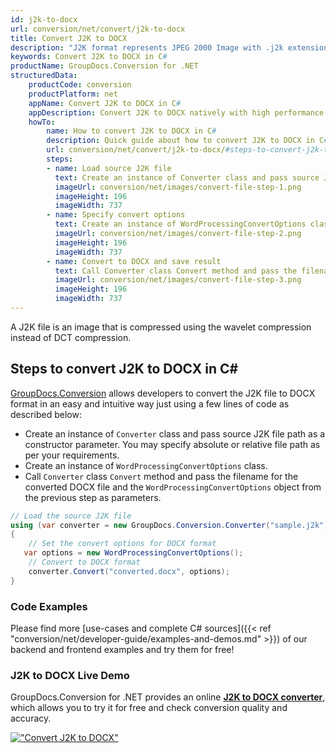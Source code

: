 ```yaml
---
id: j2k-to-docx
url: conversion/net/convert/j2k-to-docx
title: Convert J2K to DOCX
description: "J2K format represents JPEG 2000 Image with .j2k extension. Learn how to convert J2K to DOCX file programmatically in C# language using GroupDocs.Conversion for .NET library."
keywords: Convert J2K to DOCX in C#
productName: GroupDocs.Conversion for .NET
structuredData:
    productCode: conversion
    productPlatform: net
    appName: Convert J2K to DOCX in C#
    appDescription: Convert J2K to DOCX natively with high performance using C# language and server side GroupDocs.Conversion for .NET APIs, without the use of any software like Microsoft or Open Office.
    howTo:
        name: How to convert J2K to DOCX in C# 
        description: Quick guide about how to convert J2K to DOCX in C# with high performance and accuracy.
        url: conversion/net/convert/j2k-to-docx/#steps-to-convert-j2k-to-docx-in-c
        steps:
        - name: Load source J2K file 
          text: Create an instance of Converter class and pass source J2K file path as a constructor parameter. You may specify absolute or relative file path as per your requirements. 
          imageUrl: conversion/net/images/convert-file-step-1.png
          imageHeight: 196
          imageWidth: 737
        - name: Specify convert options 
          text: Create an instance of WordProcessingConvertOptions class.
          imageUrl: conversion/net/images/convert-file-step-2.png
          imageHeight: 196
          imageWidth: 737
        - name: Convert to DOCX and save result 
          text: Call Converter class Convert method and pass the filename for the converted HTML file and the WordProcessingConvertOptions object from the previous step as parameters.
          imageUrl: conversion/net/images/convert-file-step-3.png
          imageHeight: 196
          imageWidth: 737
---
```


A J2K file is an image that is compressed using the wavelet compression instead of DCT compression.

## Steps to convert J2K to DOCX in C#

[GroupDocs.Conversion](https://products.groupdocs.com/conversion/net) allows developers to convert the J2K file to DOCX format in an easy and intuitive way just using a few lines of code as described below:

* Create an instance of `Converter` class and pass source J2K file path as a constructor parameter. You may specify absolute or relative file path as per your requirements. 
* Create an instance of `WordProcessingConvertOptions` class.
* Call `Converter` class `Convert` method and pass the filename for the converted DOCX file and the `WordProcessingConvertOptions` object from the previous step as parameters.

```csharp
// Load the source J2K file
using (var converter = new GroupDocs.Conversion.Converter("sample.j2k"))
{
    // Set the convert options for DOCX format
   var options = new WordProcessingConvertOptions();
    // Convert to DOCX format
    converter.Convert("converted.docx", options);
}
```

### Code Examples

Please find more [use-cases and complete C# sources]({{< ref "conversion/net/developer-guide/examples-and-demos.md" >}}) of our backend and frontend examples and try them for free!

### J2K to DOCX Live Demo

GroupDocs.Conversion for .NET provides an online [**J2K to DOCX converter**](https://products.groupdocs.app/conversion/j2k-to-docx), which allows you to try it for free and check conversion quality and accuracy.

[!["Convert J2K to DOCX"](conversion/net/images/convert-to-docx/convert-j2k-to-docx.png)](https://products.groupdocs.app/conversion/j2k-to-docx)